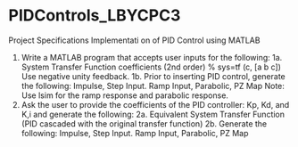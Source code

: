 # PIDControls_LBYCPC3
Project Specifications
Implementati on of PID Control using MATLAB
1. Write a MATLAB program that accepts user inputs for the following:
1a. System Transfer Function coefficients (2nd order) % sys=tf (c, [a b c])
Use negative unity feedback.
1b. Prior to inserting PID control, generate the following: Impulse, Step Input. Ramp Input, Parabolic, PZ Map
Note: Use lsim for the ramp response and parabolic response.
2. Ask the user to provide the coefficients of the PID controller: Kp, Kd, and K,i and generate the following:
2a. Equivalent System Transfer Function (PID cascaded with the original transfer function)
2b. Generate the following: Impulse, Step Input. Ramp Input, Parabolic, PZ Map
